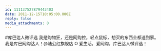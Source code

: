 ```yaml
---
id: 111137527879443403
date: 2011-12-15T10:05:00.000Z
reply: false
media_attachments: 0
---
```


#库巴达人微评选 我是购物狂，还是网购控，轻点鼠标，想买的东西全都送到家。我是库巴网购达人！@陆公红旗舰店 O 爱生活，爱网购，库巴达人微评选！ ​​​​

